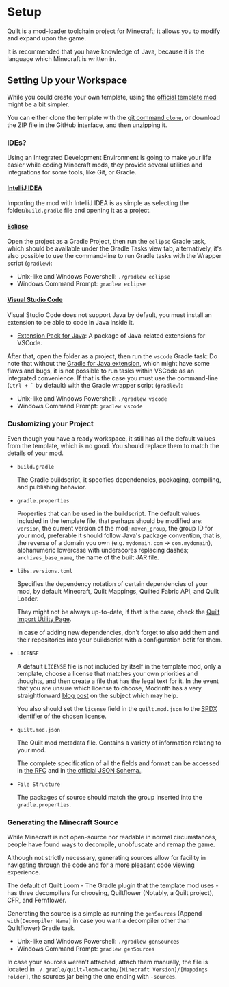# Setup

Quilt is a mod-loader toolchain project for Minecraft; it allows you to modify and expand upon the game.

It is recommended that you have knowledge of Java, because it is the language which Minecraft is written in. <!--- TODO: Perhaps link to some Java resources and courses. -->

## Setting Up your Workspace

While you could create your own template, using the [official template mod](https://github.com/QuiltMC/quilt-template-mod)
might be a bit simpler.

You can either clone the template with the [git command `clone`](https://git-scm.com/docs/git-clone), or download the
ZIP file in the GitHub interface, and then unzipping it.

### IDEs?

Using an Integrated Development Environment is going to make your life easier while coding Minecraft mods, they provide
several utilities and integrations for some tools, like Git, or Gradle.

#### [IntelliJ IDEA](https://www.jetbrains.com/idea)

Importing the mod with IntelliJ IDEA is as simple as selecting the folder/`build.gradle` file and opening it as a project.

#### [Eclipse](https://www.eclipse.org)

Open the project as a Gradle Project, then run the `eclipse` Gradle task, which should be available under the Gradle Tasks
view tab, alternatively, it's also possible to use the command-line to run Gradle tasks with the Wrapper script (`gradlew`):
- Unix-like and Windows Powershell: `./gradlew eclipse`
- Windows Command Prompt: `gradlew eclipse`

#### [Visual Studio Code](https://code.visualstudio.com)

Visual Studio Code does not support Java by default, you must install an extension to be able to code in Java inside
it.

- [Extension Pack for Java](https://marketplace.visualstudio.com/items?itemName=vscjava.vscode-java-pack): A package of Java-related
extensions for VSCode.

After that, open the folder as a project, then run the `vscode` Gradle task: Do note that without the [Gradle for Java extension](https://marketplace.visualstudio.com/items?itemName=vscjava.vscode-gradle),
which might have some flaws and bugs, it is not possible to run tasks within VSCode as an integrated convenience. If that is the case
you must use the command-line (<code>Ctrl + \`</code> by default) with the Gradle wrapper script (`gradlew`):
- Unix-like and Windows Powershell: `./gradlew vscode`
- Windows Command Prompt: `gradlew vscode`

### Customizing your Project

Even though you have a ready workspace, it still has all the default values from the template, which is no good.
You should replace them to match the details of your mod.

- `build.gradle`

    The Gradle buildscript, it specifies dependencies, packaging, compiling, and publishing behavior.

- `gradle.properties`

    Properties that can be used in the buildscript.
    The default values included in the template file, that perhaps should be modified are: `version`, the current version of the mod;
`maven_group`, the group ID for your mod, preferable it should follow Java's package convention, that is, the reverse
of a domain you own (e.g. `mydomain.com` -> `com.mydomain`), alphanumeric lowercase with underscores replacing dashes;
`archives_base_name`, the name of the built JAR file.

- `libs.versions.toml`

    Specifies the dependency notation of certain dependencies of your mod, by default Minecraft, Quilt Mappings, Quilted
Fabric API, and Quilt Loader.

    They might not be always up-to-date, if that is the case, check the [Quilt Import Utility Page](https://lambdaurora.dev/tools/import_quilt.html).

    In case of adding new dependencies, don't forget to also add them and their repositories into your buildscript with a
configuration befit for them.

- `LICENSE`

    A default `LICENSE` file is not included by itself in the template mod, only a template, choose a license that matches
your own priorities and thoughts, and then create a file that has the legal text for it. In the event that you are unsure
which license to choose, Modrinth has a very straightforward [blog post](https://blog.modrinth.com/licensing-guide) on the subject which may help.

    You also should set the `license` field in the `quilt.mod.json` to the [SPDX Identifier](https://spdx.org/licenses) of the chosen license.

- `quilt.mod.json`

    The Quilt mod metadata file.
    Contains a variety of information relating to your mod.

    The complete specification of all the fields and format can be accessed in [the RFC](https://github.com/QuiltMC/rfcs/blob/main/specification/0002-quilt.mod.json.md)
and in [the official JSON Schema.](https://raw.githubusercontent.com/QuiltMC/quilt-json-schemas/main/quilt.mod.json/schemas/main.json).

- `File Structure`

    The packages of source should match the group inserted into the `gradle.properties`.

### Generating the Minecraft Source

While Minecraft is not open-source nor readable in normal circumstances, people have found ways to decompile, unobfuscate
and remap the game.

Although not strictly necessary, generating sources allow for facility in navigating through the code and for a more
pleasant code viewing experience.

The default of Quilt Loom - The Gradle plugin that the template mod uses - has three decompilers for choosing, Quiltflower
(Notably, a Quilt project), CFR, and Fernflower.

Generating the source is a simple as running the `genSources` (Append `with[Decompiler Name]` in case you want a decompiler
other than Quiltflower) Gradle task.

- Unix-like and Windows Powershell: `./gradlew genSources`
- Windows Command Prompt: `gradlew genSources`

In case your sources weren't attached, attach them manually, the file is located in
`./.gradle/quilt-loom-cache/[Minecraft Version]/[Mappings Folder]`, the sources jar being the one ending with `-sources`.
